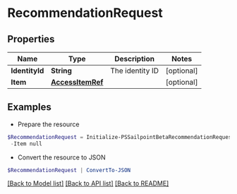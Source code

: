 # RecommendationRequest
## Properties

Name | Type | Description | Notes
------------ | ------------- | ------------- | -------------
**IdentityId** | **String** | The identity ID | [optional] 
**Item** | [**AccessItemRef**](AccessItemRef.md) |  | [optional] 

## Examples

- Prepare the resource
```powershell
$RecommendationRequest = Initialize-PSSailpointBetaRecommendationRequest  -IdentityId 2c938083633d259901633d25c68c00fa `
 -Item null
```

- Convert the resource to JSON
```powershell
$RecommendationRequest | ConvertTo-JSON
```

[[Back to Model list]](../README.md#documentation-for-models) [[Back to API list]](../README.md#documentation-for-api-endpoints) [[Back to README]](../README.md)

